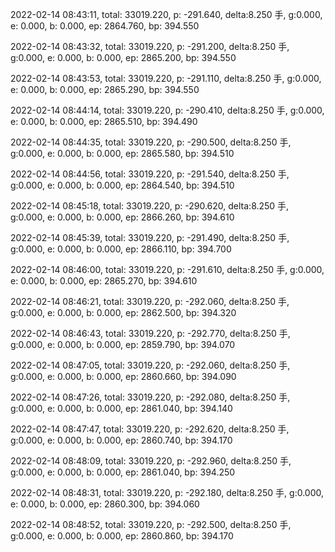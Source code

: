 2022-02-14 08:43:11, total: 33019.220, p: -291.640, delta:8.250 手, g:0.000, e: 0.000, b: 0.000, ep: 2864.760, bp: 394.550

2022-02-14 08:43:32, total: 33019.220, p: -291.200, delta:8.250 手, g:0.000, e: 0.000, b: 0.000, ep: 2865.200, bp: 394.550

2022-02-14 08:43:53, total: 33019.220, p: -291.110, delta:8.250 手, g:0.000, e: 0.000, b: 0.000, ep: 2865.290, bp: 394.550

2022-02-14 08:44:14, total: 33019.220, p: -290.410, delta:8.250 手, g:0.000, e: 0.000, b: 0.000, ep: 2865.510, bp: 394.490

2022-02-14 08:44:35, total: 33019.220, p: -290.500, delta:8.250 手, g:0.000, e: 0.000, b: 0.000, ep: 2865.580, bp: 394.510

2022-02-14 08:44:56, total: 33019.220, p: -291.540, delta:8.250 手, g:0.000, e: 0.000, b: 0.000, ep: 2864.540, bp: 394.510

2022-02-14 08:45:18, total: 33019.220, p: -290.620, delta:8.250 手, g:0.000, e: 0.000, b: 0.000, ep: 2866.260, bp: 394.610

2022-02-14 08:45:39, total: 33019.220, p: -291.490, delta:8.250 手, g:0.000, e: 0.000, b: 0.000, ep: 2866.110, bp: 394.700

2022-02-14 08:46:00, total: 33019.220, p: -291.610, delta:8.250 手, g:0.000, e: 0.000, b: 0.000, ep: 2865.270, bp: 394.610

2022-02-14 08:46:21, total: 33019.220, p: -292.060, delta:8.250 手, g:0.000, e: 0.000, b: 0.000, ep: 2862.500, bp: 394.320

2022-02-14 08:46:43, total: 33019.220, p: -292.770, delta:8.250 手, g:0.000, e: 0.000, b: 0.000, ep: 2859.790, bp: 394.070

2022-02-14 08:47:05, total: 33019.220, p: -292.060, delta:8.250 手, g:0.000, e: 0.000, b: 0.000, ep: 2860.660, bp: 394.090

2022-02-14 08:47:26, total: 33019.220, p: -292.080, delta:8.250 手, g:0.000, e: 0.000, b: 0.000, ep: 2861.040, bp: 394.140

2022-02-14 08:47:47, total: 33019.220, p: -292.620, delta:8.250 手, g:0.000, e: 0.000, b: 0.000, ep: 2860.740, bp: 394.170

2022-02-14 08:48:09, total: 33019.220, p: -292.960, delta:8.250 手, g:0.000, e: 0.000, b: 0.000, ep: 2861.040, bp: 394.250

2022-02-14 08:48:31, total: 33019.220, p: -292.180, delta:8.250 手, g:0.000, e: 0.000, b: 0.000, ep: 2860.300, bp: 394.060

2022-02-14 08:48:52, total: 33019.220, p: -292.500, delta:8.250 手, g:0.000, e: 0.000, b: 0.000, ep: 2860.860, bp: 394.170